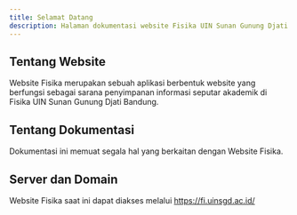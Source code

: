 ```yaml
---
title: Selamat Datang
description: Halaman dokumentasi website Fisika UIN Sunan Gunung Djati Bandung
---
```


## Tentang Website

Website Fisika merupakan sebuah aplikasi berbentuk website yang berfungsi sebagai sarana penyimpanan informasi seputar akademik di Fisika UIN Sunan Gunung Djati Bandung.

## Tentang Dokumentasi

Dokumentasi ini memuat segala hal yang berkaitan dengan Website Fisika.

## Server dan Domain

Website Fisika saat ini dapat diakses melalui https://fi.uinsgd.ac.id/
